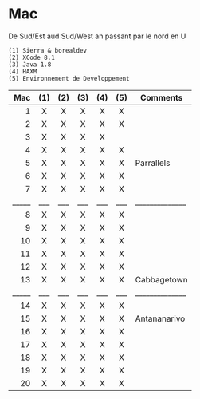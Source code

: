 # Mac

De Sud/Est aud Sud/West an passant par le nord en U

```
(1) Sierra & borealdev
(2) XCode 8.1
(3) Java 1.8
(4) HAXM
(5) Environnement de Developpement 
```

| Mac |(1)|(2)|(3)|(4)|(5)|  Comments    |
|----:|:-:|:-:|:-:|:-:|:-:|--------------|  
|   1 | X | X | X | X | X |              |    
|   2 | X | X | X | X | X |              |    
|   3 | X | X | X | X |   |              |    
|   4 | X | X | X | X | X |              |    
|   5 | X | X | X | X | X | Parrallels   |    
|   6 | X | X | X | X | X |              |    
|   7 | X | X | X | X | X |              |    
|_____|___|___|___|___|___|______________|    
|   8 | X | X | X | X | X |              |    
|   9 | X | X | X | X | X |              |    
|  10 | X | X | X | X | X |              |    
|  11 | X | X | X | X | X |              |    
|  12 | X | X | X | X | X |              |    
|  13 | X | X | X | X | X | Cabbagetown  |    
|_____|___|___|___|___|___|______________|    
|  14 | X | X | X | X | X |              |    
|  15 | X | X | X | X | X | Antananarivo |    
|  16 | X | X | X | X | X |              |    
|  17 | X | X | X | X | X |              |    
|  18 | X | X | X | X | X |              |    
|  19 | X | X | X | X | X |              |    
|  20 | X | X | X | X | X |              |    
